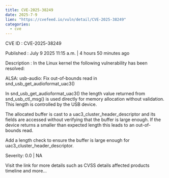 ```yaml
--- 
title: CVE-2025-38249
date: 2025-7-9
lien: "https://cvefeed.io/vuln/detail/CVE-2025-38249"
categories:
  - cve
---
```


CVE ID : CVE-2025-38249

Published :  July 9
2025
11:15 a.m. | 4 hours
50 minutes ago

Description : In the Linux kernel
the following vulnerability has been resolved:

ALSA: usb-audio: Fix out-of-bounds read in snd_usb_get_audioformat_uac3()

In snd_usb_get_audioformat_uac3()
the length value returned from
snd_usb_ctl_msg() is used directly for memory allocation without
validation. This length is controlled by the USB device.

The allocated buffer is cast to a uac3_cluster_header_descriptor
and its fields are accessed without verifying that the buffer
is large enough. If the device returns a smaller than expected
length
this leads to an out-of-bounds read.

Add a length check to ensure the buffer is large enough for
uac3_cluster_header_descriptor.

Severity: 0.0 | NA

Visit the link for more details
such as CVSS details
affected products
timeline
and more...
